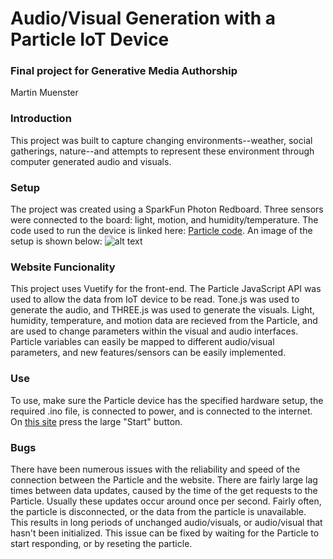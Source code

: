 # Audio/Visual Generation with a Particle IoT Device
### Final project for Generative Media Authorship
Martin Muenster

### Introduction
This project was built to capture changing environments--weather, social gatherings, nature--and attempts to represent these environment through computer generated audio and visuals. 

### Setup
The project was created using a SparkFun Photon Redboard. Three sensors were connected to the board: light, motion, and humidity/temperature. The code used to run the device is linked here:
[Particle code](https://github.com/martinmuenster/particle/blob/master/env.ino).
An image of the setup is shown below:
![alt text](https://github.com/martinmuenster/particle/images/setup.jpg "Particle setup")

### Website Funcionality
This project uses Vuetify for the front-end. The Particle JavaScript API was used to allow the data from IoT device to be read. Tone.js was used to generate the audio, and THREE.js was used to generate the visuals. Light, humidity, temperature, and motion data are recieved from the Particle, and are used to change parameters within the visual and audio interfaces. Particle variables can easily be mapped to different audio/visual parameters, and new features/sensors can be easily implemented.

### Use
To use, make sure the Particle device has the specified hardware setup, the required .ino file, is connected to power, and is connected to the internet. On [this site](https://martinmuenster.github.io/particle/particle-app/index.html) press the large "Start" button.

### Bugs
There have been numerous issues with the reliability and speed of the connection between the Particle and the website. There are fairly large lag times between data updates, caused by the time of the get requests to the Particle. Usually these updates occur around once per second. Fairly often, the particle is disconnected, or the data from the particle is unavailable. This results in long periods of unchanged audio/visuals, or audio/visual that hasn't been initialized. This issue can be fixed by waiting for the Particle to start responding, or by reseting the particle.
